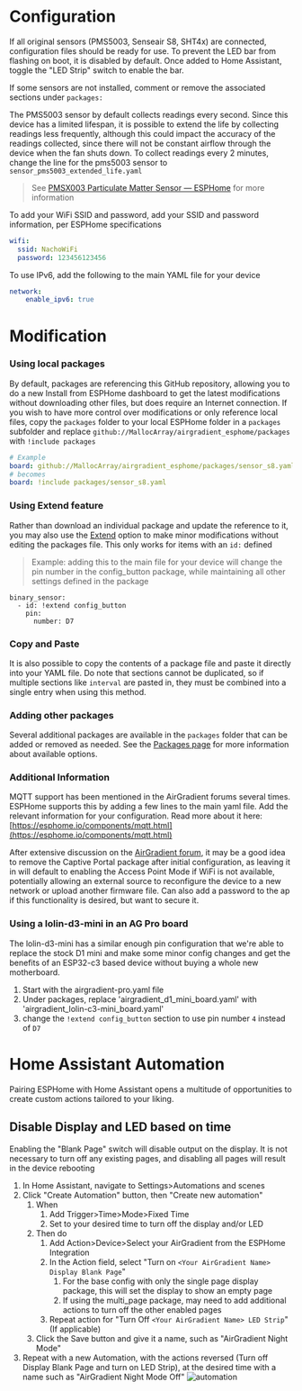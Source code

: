 # Configuration

If all original sensors (PMS5003, Senseair S8, SHT4x) are connected, configuration files should be ready for use. To prevent the LED bar from flashing on boot, it is disabled by default.  Once added to Home Assistant, toggle the "LED Strip" switch to enable the bar.

If some sensors are not installed, comment or remove the associated sections under `packages:`

The PMS5003 sensor by default collects readings every second.  Since this device has a limited lifespan, it is possible to extend the life by collecting readings less frequently, although this could impact the accuracy of the readings collected, since there will not be constant airflow through the device when the fan shuts down.  To collect readings every 2 minutes, change the line for the pms5003 sensor to `sensor_pms5003_extended_life.yaml`

> See [PMSX003 Particulate Matter Sensor — ESPHome](https://esphome.io/components/sensor/pmsx003.html#sensor-longevity) for more information

To add your WiFi SSID and password, add your SSID and password information, per ESPHome specifications

```yaml
wifi:
  ssid: NachoWiFi
  password: 123456123456
```

To use IPv6, add the following to the main YAML file for your device

```yaml
network:
    enable_ipv6: true
```

# Modification

### Using local packages

By default, packages are referencing this GitHub repository, allowing you to do a new Install from ESPHome dashboard to get the latest modifications without downloading other files, but does require an Internet connection.  If you wish to have more control over modifications or only reference local files, copy the `packages` folder to your local ESPHome folder in a `packages` subfolder and replace `github://MallocArray/airgradient_esphome/packages `with `!include packages`

```yaml
# Example
board: github://MallocArray/airgradient_esphome/packages/sensor_s8.yaml
# becomes
board: !include packages/sensor_s8.yaml
```

### Using Extend feature

Rather than download an individual package and update the reference to it, you may also use the [Extend](https://esphome.io/guides/configuration-types.html#extend) option to make minor modifications without editing the packages file.  This only works for items with an `id:` defined

> Example: adding this to the main file for your device will change the pin number in the config_button package, while maintaining all other settings defined in the package

```
binary_sensor:
  - id: !extend config_button
    pin:
      number: D7
```

### Copy and Paste

It is also possible to copy the contents of a package file and paste it directly into your YAML file.  Do note that sections cannot be duplicated, so if multiple sections like `interval` are pasted in, they must be combined into a single entry when using this method.

### Adding other packages

Several additional packages are available in the `packages` folder that can be added or removed as needed.  See the [Packages page](/packages.md) for more information about available options.

### Additional Information

MQTT support has been mentioned in the AirGradient forums several times.  ESPHome supports this by adding a few lines to the main yaml file. Add the relevant information for your configuration. Read more about it here:
[https://esphome.io/components/mqtt.html](https://esphome.io/components/mqtt.html)

After extensive discussion on the [AirGradient forum](https://forum.airgradient.com/t/concern-about-hijackable-wifi-connection/3845), it may be a good idea to remove the Captive Portal package after initial configuration, as leaving it in will default to enabling the Access Point Mode if WiFi is not available, potentially allowing an external source to reconfigure the device to a new network or upload another firmware file.  Can also add a password to the ap if this functionality is desired, but want to secure it.

### Using a lolin-d3-mini in an AG Pro board

The lolin-d3-mini has a similar enough pin configuration that we're able to replace the stock D1 mini
and make some minor config changes and get the benefits of an ESP32-c3 based device without buying a
whole new motherboard.

1. Start with the airgradient-pro.yaml file
2. Under packages, replace 'airgradient_d1_mini_board.yaml' with 'airgradient_lolin-c3-mini_board.yaml'
3. change the `!extend config_button` section to use pin number `4` instead of `D7`


# Home Assistant Automation

Pairing ESPHome with Home Assistant opens a multitude of opportunities to create custom actions tailored to your liking.

## Disable Display and LED based on time

Enabling the "Blank Page" switch will disable output on the display.  It is not necessary to turn off any existing pages, and disabling all pages will result in the device rebooting

1. In Home Assistant, navigate to Settings>Automations and scenes
2. Click "Create Automation" button, then "Create new automation"
   1. When
      1. Add Trigger>Time>Mode>Fixed Time
      2. Set to your desired time to turn off the display and/or LED
   2. Then do
      1. Add Action>Device>Select your AirGradient from the ESPHome Integration
      2. In the Action field, select "Turn on `<Your AirGradient Name> Display Blank Page`"
         1. For the base config with only the single page display package, this will set the display to show an empty page
         2. If using the multi_page package, may need to add additional actions to turn off the other enabled pages
      3. Repeat action for "Turn Off `<Your AirGradient Name> LED Strip`" (If applicable)
   3. Click the Save button and give it a name, such as "AirGradient Night Mode"
3. Repeat with a new Automation, with the actions reversed (Turn off Display Blank Page and turn on LED Strip), at the desired time with a name such as "AirGradient Night Mode Off"
   ![automation](image/configuration/2025-03-20-205242.png)

